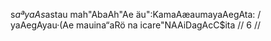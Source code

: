 s$aªyaAs$astau mah"AbaAh"Ae äu":KamaAæaumayaAegAta: /
yaAegAyau·(Ae mauina“aRö na icare"NAAiDagAcC$ita // 6 //
